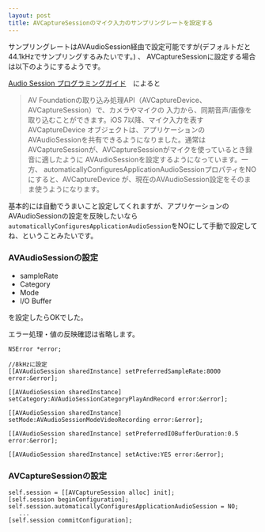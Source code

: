 ```yaml
---
layout: post
title: AVCaptureSessionのマイク入力のサンプリングレートを設定する
---
```



サンプリングレートはAVAudioSession経由で設定可能ですが(デフォルトだと44.1kHzでサンプリングするみたいです。) 、
AVCaptureSessionに設定する場合は以下のようにするようです。

[Audio Session プログラミングガイド](https://developer.apple.com/jp/devcenter/ios/library/documentation/AudioSessionProgrammingGuide.pdf)　によると

> AV Foundationの取り込み処理API（AVCaptureDevice、AVCaptureSession）で、カメラやマイクの
入力から、同期音声/画像を取り込むことができます。iOS 7以降、マイク入力を表すAVCaptureDevice
オブジェクトは、アプリケーションのAVAudioSessionを共有できるようになりました。通常は
AVCaptureSessionが、AVCaptureSessionがマイクを使っているとき録音に適したように
AVAudioSessionを設定するようになっています。一方、
automaticallyConfiguresApplicationAudioSessionプロパティをNOにすると、AVCaptureDevice
が、現在のAVAudioSession設定をそのまま使うようになります。

基本的には自動でうまいこと設定してくれますが、アプリケーションのAVAudioSessionの設定を反映したいなら`automaticallyConfiguresApplicationAudioSession`をNOにして手動で設定してね、ということみたいです。

### AVAudioSessionの設定
+ sampleRate
+ Category
+ Mode
+ I/O Buffer

を設定したらOKでした。

エラー処理・値の反映確認は省略します。

```
NSError *error;

//8kHzに設定
[[AVAudioSession sharedInstance] setPreferredSampleRate:8000 error:&error];

[[AVAudioSession sharedInstance] setCategory:AVAudioSessionCategoryPlayAndRecord error:&error];

[[AVAudioSession sharedInstance] setMode:AVAudioSessionModeVideoRecording error:&error];

[[AVAudioSession sharedInstance] setPreferredIOBufferDuration:0.5 error:&error];
            
[[AVAudioSession sharedInstance] setActive:YES error:&error];
```
    
### AVCaptureSessionの設定

```
self.session = [[AVCaptureSession alloc] init];
[self.session beginConfiguration];
self.session.automaticallyConfiguresApplicationAudioSession = NO;
   ...
[self.session commitConfiguration]; 
```
